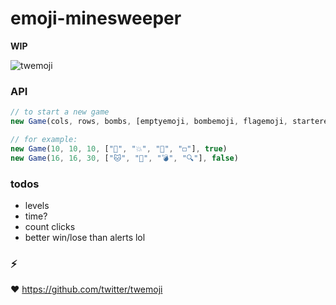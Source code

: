 # emoji-minesweeper

**WIP**

![twemoji](https://cloud.githubusercontent.com/assets/1153134/7785884/b70647ce-01da-11e5-9385-bf104f9df483.gif)

### API

```javascript
// to start a new game
new Game(cols, rows, bombs, [emptyemoji, bombemoji, flagemoji, starteremoji], twemojiOrNot)

// for example:
new Game(10, 10, 10, ["🌱", "💥", "🚩", "◻️"], true)
new Game(16, 16, 30, ["🐱", "📛", "💣", "🔍"], false)
```

### todos

- levels
- time?
- count clicks
- better win/lose than alerts lol

### :zap:

:heart: https://github.com/twitter/twemoji

